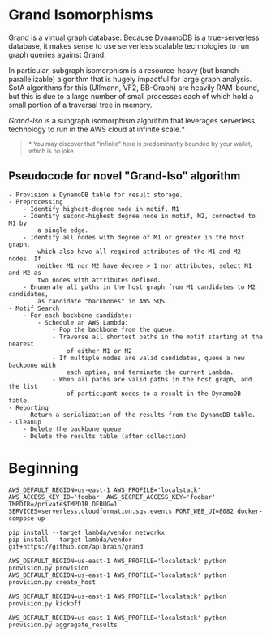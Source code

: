 # Grand Isomorphisms

Grand is a virtual graph database. Because DynamoDB is a true-serverless database, it makes sense to use serverless scalable technologies to run graph queries against Grand.

In particular, subgraph isomorphism is a resource-heavy (but branch-parallelizable) algorithm that is hugely impactful for large graph analysis. SotA algorithms for this (Ullmann, VF2, BB-Graph) are heavily RAM-bound, but this is due to a large number of small processes each of which hold a small portion of a traversal tree in memory.

_Grand-Iso_ is a subgraph isomorphism algorithm that leverages serverless technology to run in the AWS cloud at infinite scale.\*

> <small>\* You may discover that "infinite" here is predominantly bounded by your wallet, which is no joke.</small>

## Pseudocode for novel "Grand-Iso" algorithm

```
- Provision a DynamoDB table for result storage.
- Preprocessing
    - Identify highest-degree node in motif, M1
    - Identify second-highest degree node in motif, M2, connected to M1 by
        a single edge.
    - Identify all nodes with degree of M1 or greater in the host graph,
        which also have all required attributes of the M1 and M2 nodes. If
        neither M1 nor M2 have degree > 1 nor attributes, select M1 and M2 as
        two nodes with attributes defined.
    - Enumerate all paths in the host graph from M1 candidates to M2 candidates,
        as candidate "backbones" in AWS SQS.
- Motif Search
    - For each backbone candidate:
        - Schedule an AWS Lambda:
            - Pop the backbone from the queue.
            - Traverse all shortest paths in the motif starting at the nearest
                of either M1 or M2
            - If multiple nodes are valid candidates, queue a new backbone with
                each option, and terminate the current Lambda.
            - When all paths are valid paths in the host graph, add the list
                of participant nodes to a result in the DynamoDB table.
- Reporting
    - Return a serialization of the results from the DynamoDB table.
- Cleanup
    - Delete the backbone queue
    - Delete the results table (after collection)
```

# Beginning

```shell
AWS_DEFAULT_REGION=us-east-1 AWS_PROFILE='localstack' AWS_ACCESS_KEY_ID='foobar' AWS_SECRET_ACCESS_KEY='foobar' TMPDIR=/private$TMPDIR DEBUG=1 SERVICES=serverless,cloudformation,sqs,events PORT_WEB_UI=8082 docker-compose up
```

```shell
pip install --target lambda/vendor networkx
pip install --target lambda/vendor git+https://github.com/aplbrain/grand
```

```shell
AWS_DEFAULT_REGION=us-east-1 AWS_PROFILE='localstack' python provision.py provision
AWS_DEFAULT_REGION=us-east-1 AWS_PROFILE='localstack' python provision.py create_host
```

```shell
AWS_DEFAULT_REGION=us-east-1 AWS_PROFILE='localstack' python provision.py kickoff
```

```shell
AWS_DEFAULT_REGION=us-east-1 AWS_PROFILE='localstack' python provision.py aggregate_results
```
